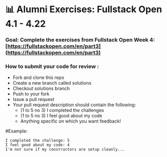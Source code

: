 # 📊 Alumni Exercises: Fullstack Open 4.1 - 4.22

### Goal: Complete the exercises from Fullstack Open Week 4: [https://fullstackopen.com/en/part3](https://fullstackopen.com/en/part3)

### How to submit your code for review :

- Fork and clone this repo
- Create a new branch called solutions
- Checkout solutions branch
- Push to your fork
- Issue a pull request
- Your pull request description should contain the following:
  - (1 to 5 no 3) I completed the challenges
  - (1 to 5 no 3) I feel good about my code
  - Anything specific on which you want feedback!

#Example:
```
I completed the challenge: 5
I feel good about my code: 4
I'm not sure if my constructors are setup cleanly...
```
